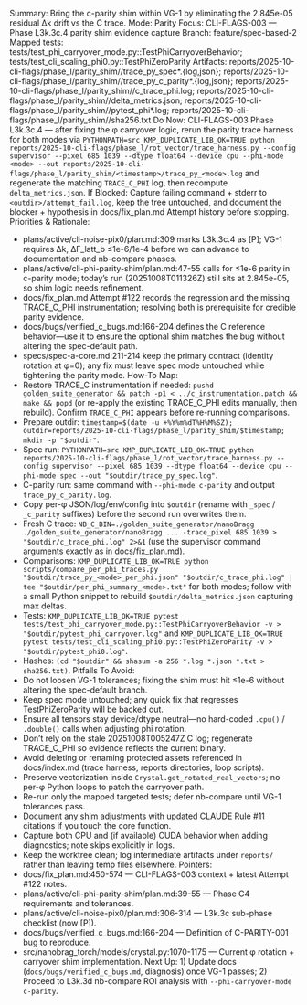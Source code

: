 Summary: Bring the c-parity shim within VG-1 by eliminating the 2.845e-05 residual Δk drift vs the C trace.
Mode: Parity
Focus: CLI-FLAGS-003 — Phase L3k.3c.4 parity shim evidence capture
Branch: feature/spec-based-2
Mapped tests: tests/test_phi_carryover_mode.py::TestPhiCarryoverBehavior; tests/test_cli_scaling_phi0.py::TestPhiZeroParity
Artifacts: reports/2025-10-cli-flags/phase_l/parity_shim/<timestamp>/trace_py_spec*.{log,json}; reports/2025-10-cli-flags/phase_l/parity_shim/<timestamp>/trace_py_c_parity*.{log,json}; reports/2025-10-cli-flags/phase_l/parity_shim/<timestamp>/c_trace_phi.log; reports/2025-10-cli-flags/phase_l/parity_shim/<timestamp>/delta_metrics.json; reports/2025-10-cli-flags/phase_l/parity_shim/<timestamp>/pytest_phi*.log; reports/2025-10-cli-flags/phase_l/parity_shim/<timestamp>/sha256.txt
Do Now: CLI-FLAGS-003 Phase L3k.3c.4 — after fixing the φ carryover logic, rerun the parity trace harness for both modes via `PYTHONPATH=src KMP_DUPLICATE_LIB_OK=TRUE python reports/2025-10-cli-flags/phase_l/rot_vector/trace_harness.py --config supervisor --pixel 685 1039 --dtype float64 --device cpu --phi-mode <mode> --out reports/2025-10-cli-flags/phase_l/parity_shim/<timestamp>/trace_py_<mode>.log` and regenerate the matching `TRACE_C_PHI` log, then recompute `delta_metrics.json`.
If Blocked: Capture failing command + stderr to `<outdir>/attempt_fail.log`, keep the tree untouched, and document the blocker + hypothesis in docs/fix_plan.md Attempt history before stopping.
Priorities & Rationale:
- plans/active/cli-noise-pix0/plan.md:309 marks L3k.3c.4 as [P]; VG-1 requires Δk, ΔF_latt_b ≤1e-6/1e-4 before we can advance to documentation and nb-compare phases.
- plans/active/cli-phi-parity-shim/plan.md:47-55 calls for ≤1e-6 parity in c-parity mode; today’s run (20251008T011326Z) still sits at 2.845e-05, so shim logic needs refinement.
- docs/fix_plan.md Attempt #122 records the regression and the missing TRACE_C_PHI instrumentation; resolving both is prerequisite for credible parity evidence.
- docs/bugs/verified_c_bugs.md:166-204 defines the C reference behavior—use it to ensure the optional shim matches the bug without altering the spec-default path.
- specs/spec-a-core.md:211-214 keep the primary contract (identity rotation at φ=0); any fix must leave spec mode untouched while tightening the parity mode.
How-To Map:
- Restore TRACE_C instrumentation if needed: `pushd golden_suite_generator && patch -p1 < ../c_instrumentation.patch && make && popd` (or re-apply the existing TRACE_C_PHI edits manually, then rebuild). Confirm `TRACE_C_PHI` appears before re-running comparisons.
- Prepare outdir: `timestamp=$(date -u +%Y%m%dT%H%M%SZ); outdir=reports/2025-10-cli-flags/phase_l/parity_shim/$timestamp; mkdir -p "$outdir"`.
- Spec run: `PYTHONPATH=src KMP_DUPLICATE_LIB_OK=TRUE python reports/2025-10-cli-flags/phase_l/rot_vector/trace_harness.py --config supervisor --pixel 685 1039 --dtype float64 --device cpu --phi-mode spec --out "$outdir/trace_py_spec.log"`.
- C-parity run: same command with `--phi-mode c-parity` and output `trace_py_c_parity.log`.
- Copy per-φ JSON/log/env/config into `$outdir` (rename with `_spec` / `_c_parity` suffixes) before the second run overwrites them.
- Fresh C trace: `NB_C_BIN=./golden_suite_generator/nanoBragg ./golden_suite_generator/nanoBragg ... -trace_pixel 685 1039 > "$outdir/c_trace_phi.log" 2>&1` (use the supervisor command arguments exactly as in docs/fix_plan.md).
- Comparisons: `KMP_DUPLICATE_LIB_OK=TRUE python scripts/compare_per_phi_traces.py "$outdir/trace_py_<mode>_per_phi.json" "$outdir/c_trace_phi.log" | tee "$outdir/per_phi_summary_<mode>.txt"` for both modes; follow with a small Python snippet to rebuild `$outdir/delta_metrics.json` capturing max deltas.
- Tests: `KMP_DUPLICATE_LIB_OK=TRUE pytest tests/test_phi_carryover_mode.py::TestPhiCarryoverBehavior -v > "$outdir/pytest_phi_carryover.log"` and `KMP_DUPLICATE_LIB_OK=TRUE pytest tests/test_cli_scaling_phi0.py::TestPhiZeroParity -v > "$outdir/pytest_phi0.log"`.
- Hashes: `(cd "$outdir" && shasum -a 256 *.log *.json *.txt > sha256.txt)`.
Pitfalls To Avoid:
- Do not loosen VG-1 tolerances; fixing the shim must hit ≤1e-6 without altering the spec-default branch.
- Keep spec mode untouched; any quick fix that regresses TestPhiZeroParity will be backed out.
- Ensure all tensors stay device/dtype neutral—no hard-coded `.cpu()` / `.double()` calls when adjusting phi rotation.
- Don’t rely on the stale 20251008T005247Z C log; regenerate TRACE_C_PHI so evidence reflects the current binary.
- Avoid deleting or renaming protected assets referenced in docs/index.md (trace harness, reports directories, loop scripts).
- Preserve vectorization inside `Crystal.get_rotated_real_vectors`; no per-φ Python loops to patch the carryover path.
- Re-run only the mapped targeted tests; defer nb-compare until VG-1 tolerances pass.
- Document any shim adjustments with updated CLAUDE Rule #11 citations if you touch the core function.
- Capture both CPU and (if available) CUDA behavior when adding diagnostics; note skips explicitly in logs.
- Keep the worktree clean; log intermediate artifacts under `reports/` rather than leaving temp files elsewhere.
Pointers:
- docs/fix_plan.md:450-574 — CLI-FLAGS-003 context + latest Attempt #122 notes.
- plans/active/cli-phi-parity-shim/plan.md:39-55 — Phase C4 requirements and tolerances.
- plans/active/cli-noise-pix0/plan.md:306-314 — L3k.3c sub-phase checklist (now [P]).
- docs/bugs/verified_c_bugs.md:166-204 — Definition of C-PARITY-001 bug to reproduce.
- src/nanobrag_torch/models/crystal.py:1070-1175 — Current φ rotation + carryover shim implementation.
Next Up: 1) Update docs (`docs/bugs/verified_c_bugs.md`, diagnosis) once VG-1 passes; 2) Proceed to L3k.3d nb-compare ROI analysis with `--phi-carryover-mode c-parity`.
